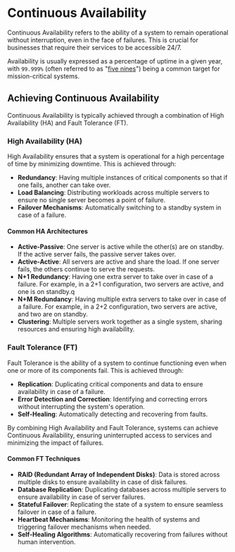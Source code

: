 # Continuous Availability

Continuous Availability refers to the ability of a system to remain operational without interruption, even in the face of failures. This is crucial for businesses that require their services to be accessible 24/7.

Availability is usually expressed as a percentage of uptime in a given year, with `99.999%` (often referred to as "[five nines](https://en.wikipedia.org/wiki/High_availability#Percentage_calculation)") being a common target for mission-critical systems.

## Achieving Continuous Availability

Continuous Availability is typically achieved through a combination of High Availability (HA) and Fault Tolerance (FT).

### High Availability (HA)

High Availability ensures that a system is operational for a high percentage of time by minimizing downtime. This is achieved through:

- **Redundancy**: Having multiple instances of critical components so that if one fails, another can take over.
- **Load Balancing**: Distributing workloads across multiple servers to ensure no single server becomes a point of failure.
- **Failover Mechanisms**: Automatically switching to a standby system in case of a failure.

#### Common HA Architectures

- **Active-Passive**: One server is active while the other(s) are on standby. If the active server fails, the passive server takes over.
- **Active-Active**: All servers are active and share the load. If one server fails, the others continue to serve the requests.
- **N+1 Redundancy**: Having one extra server to take over in case of a failure. For example, in a 2+1 configuration, two servers are active, and one is on standby.q
- **N+M Redundancy**: Having multiple extra servers to take over in case of a failure. For example, in a 2+2 configuration, two servers are active, and two are on standby.
- **Clustering**: Multiple servers work together as a single system, sharing resources and ensuring high availability.

### Fault Tolerance (FT)

Fault Tolerance is the ability of a system to continue functioning even when one or more of its components fail. This is achieved through:

- **Replication**: Duplicating critical components and data to ensure availability in case of a failure.
- **Error Detection and Correction**: Identifying and correcting errors without interrupting the system's operation.
- **Self-Healing**: Automatically detecting and recovering from faults.

By combining High Availability and Fault Tolerance, systems can achieve Continuous Availability, ensuring uninterrupted access to services and minimizing the impact of failures.

#### Common FT Techniques

- **RAID (Redundant Array of Independent Disks)**: Data is stored across multiple disks to ensure availability in case of disk failures.
- **Database Replication**: Duplicating databases across multiple servers to ensure availability in case of server failures.
- **Stateful Failover**: Replicating the state of a system to ensure seamless failover in case of a failure.
- **Heartbeat Mechanisms**: Monitoring the health of systems and triggering failover mechanisms when needed.
- **Self-Healing Algorithms**: Automatically recovering from failures without human intervention.

